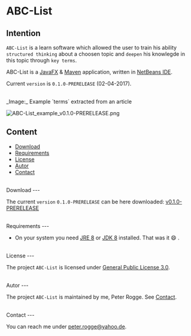 ABC-List
===



Intention
---

`ABC-List` is a learn software which allowed the user to train his ability 
`structured thinking` about a choosen topic and `deepen` his knowlegde in this 
topic through `key terms`.

ABC-List is a [JavaFX] & [Maven] application, written in [NetBeans IDE].

Current `version` is `0.1.0-PRERELEASE` (02-04-2017).



<br />
_Image:_ Example ´terms´ extracted from an article

![ABC-List_example_v0.1.0-PRERELEASE.png][ABC-List_example_v0.1.0-PRERELEASE]



Content
---

* [Download](#Download)
* [Requirements](#Requirements)
* [License](#License)
* [Autor](#Autor)
* [Contact](#Contact)



<br />
Download<a name="Download" />
---

The current `version` `0.1.0-PRERELEASE` can be here downloaded: [v0.1.0-PRERELEASE]



<br />
Requirements<a name="Requirements" />
---

* On your system you need [JRE 8] or [JDK 8] installed. That was it :smile: .



<br />
License<a name="License" />
---

The project `ABC-List` is licensed under [General Public License 3.0].



<br />
Autor<a name="Autor" />
---

The project `ABC-List` is maintained by me, Peter Rogge. See [Contact](#Contact).



<br />
Contact<a name="Contact" />
---

You can reach me under <peter.rogge@yahoo.de>.



[//]: # (Images)
[ABC-List_example_v0.1.0-PRERELEASE]:https://cloud.githubusercontent.com/assets/8161815/22596782/3201f87e-ea2d-11e6-8441-1df86014cfb2.png



[//]: # (Links)
[JavaFX]:http://docs.oracle.com/javase/8/javase-clienttechnologies.htm
[JDK 8]:http://www.oracle.com/technetwork/java/javase/downloads/jdk8-downloads-2133151.html
[JRE 8]:http://www.oracle.com/technetwork/java/javase/downloads/jre8-downloads-2133155.html
[General Public License 3.0]:http://www.gnu.org/licenses/gpl-3.0.en.html
[Maven]:http://maven.apache.org/
[NetBeans IDE]:https://netbeans.org/
[v0.1.0-PRERELEASE]:https://github.com/Naoghuman/ABC-List/releases/tag/v0.1.0
